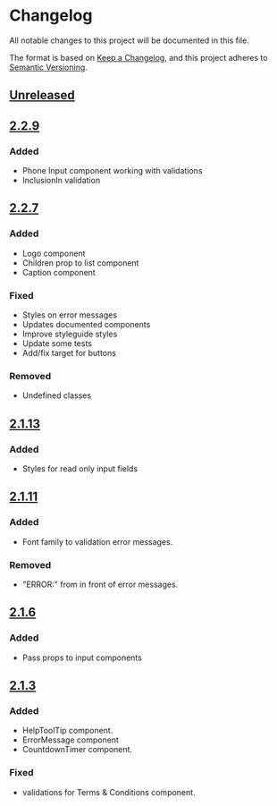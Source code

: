 # Changelog

All notable changes to this project will be documented in this file.

The format is based on [Keep a Changelog](https://keepachangelog.com/en/1.0.0/),
and this project adheres to [Semantic Versioning](https://semver.org/spec/v2.0.0.html).

## [Unreleased]

## [2.2.9]

### Added

- Phone Input component working with validations
- InclusionIn validation

## [2.2.7]

### Added

- Logo component
- Children prop to list component
- Caption component

### Fixed

- Styles on error messages
- Updates documented components
- Improve styleguide styles
- Update some tests
- Add/fix target for buttons

### Removed

- Undefined classes

## [2.1.13]

### Added

- Styles for read only input fields

## [2.1.11]

### Added

- Font family to validation error messages.

### Removed

- "ERROR:" from in front of error messages.

## [2.1.6]

### Added

- Pass props to input components

## [2.1.3]

### Added

- HelpToolTip component.
- ErrorMessage component
- CountdownTimer component.

### Fixed

- validations for Terms & Conditions component.

[unreleased]: https://github.com/aimementoring/aime-portal-api/compare/v2.2.9...HEAD
[2.2.9]: https://github.com/aimementoring/aime-portal-api/compare/v2.2.7...v.2.2.9
[2.2.7]: https://github.com/aimementoring/aime-portal-api/compare/v2.1.13...v.2.2.7
[2.1.13]: https://github.com/aimementoring/aime-portal-api/compare/v2.1.11...v.2.1.13
[2.1.11]: https://github.com/aimementoring/aime-portal-api/compare/v2.1.6...v.2.1.11
[2.1.6]: https://github.com/aimementoring/aime-portal-api/compare/v2.1.3...v.2.1.6
[2.1.3]: https://github.com/aimementoring/aime-portal-api/releases/tag/v2.1.3

